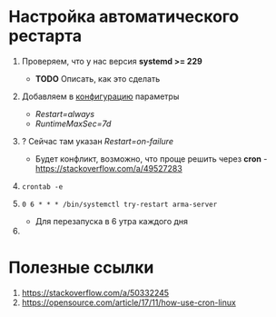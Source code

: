 # Настройка автоматического рестарта
1. Проверяем, что у нас версия **systemd >= 229**
   - **TODO** Описать, как это сделать 
2. Добавляем в [конфигурацию](server-files/ServiceConfig.ini) параметры
   - _Restart=always_
   - _RuntimeMaxSec=7d_
3. ? Сейчас там указан _Restart=on-failure_
   - Будет конфликт, возможно, что проще решить через **cron** - https://stackoverflow.com/a/49527283

4. `crontab -e`
5. `0 6 * * * /bin/systemctl try-restart arma-server`
   - Для перезапуска в 6 утра каждого дня
6. 


# Полезные ссылки
1. https://stackoverflow.com/a/50332245
2. https://opensource.com/article/17/11/how-use-cron-linux
